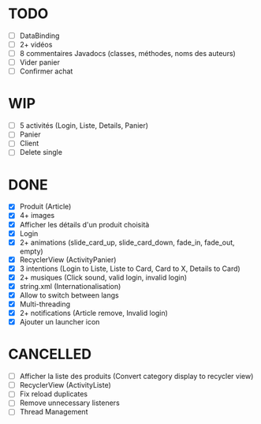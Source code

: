 # TODO
- [ ] DataBinding
- [ ] 2+ vidéos
- [ ] 8 commentaires Javadocs (classes, méthodes, noms des auteurs)
- [ ] Vider panier
- [ ] Confirmer achat
# WIP
- [ ] 5 activités (Login, Liste, Details, Panier)
- [ ] Panier
- [ ] Client
- [ ] Delete single 
# DONE
- [x] Produit (Article)
- [x] 4+ images
- [x] Afficher les détails d'un produit choisità
- [x] Login
- [x] 2+ animations (slide_card_up, slide_card_down, fade_in, fade_out, empty)
- [x] RecyclerView (ActivityPanier)
- [x] 3 intentions (Login to Liste, Liste to Card, Card to X, Details to Card)
- [x] 2+ musiques (Click sound, valid login, invalid login)
- [x] string.xml (Internationalisation)
- [x] Allow to switch between langs
- [x] Multi-threading
- [x] 2+ notifications (Article remove, Invalid login)
- [x] Ajouter un launcher icon
# CANCELLED
- [ ] Afficher la liste des produits (Convert category display to recycler view)
- [ ] RecyclerView (ActivityListe)
- [ ] Fix reload duplicates
- [ ] Remove unnecessary listeners
- [ ] Thread Management
